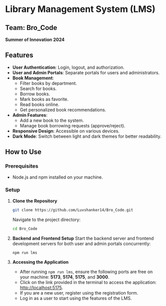 # Library Management System (LMS)

## Team: Bro_Code
**Summer of Innovation 2024**

## Features
- **User Authentication**: Login, logout, and authorization.
- **User and Admin Portals**: Separate portals for users and administrators.
- **Book Management**:
  - Filter books by department.
  - Search for books.
  - Borrow books.
  - Mark books as favorite.
  - Read books online.
  - Get personalized book recommendations.
- **Admin Features**:
  - Add a new book to the system.
  - Manage book borrowing requests (approve/reject).
- **Responsive Design**: Accessible on various devices.
- **Dark Mode**: Switch between light and dark themes for better readability.


## How to Use

### Prerequisites
- Node.js and npm installed on your machine.

### Setup

1. **Clone the Repository**
    ```sh
    git clone https://github.com/Luvshanker14/Bro_Code.git
    ```

    Navigate to the project directory:
    ```sh
    cd Bro_Code
    ```

2. **Backend and Frontend Setup**
    Start the backend server and frontend development servers for both user and admin portals concurrently:
    ```sh
    npm run lms
    ```

3. **Accessing the Application**
    - After running `npm run lms`, ensure the following ports are free on your machine: **5173**, **5174**, **5175**, and **3000**.
    - Click on the link provided in the terminal to access the application: [http://localhost:5175](http://localhost:5175).
    - If you are a new user, register using the registration form.
    - Log in as a user  to start using the features of the LMS.

